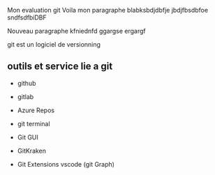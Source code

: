 Mon evaluation git 
Voila mon paragraphe 
blabksbdjdbfje
jbdjfbsdbfoe
sndfsdfbiDBF

Nouveau paragraphe
kfniednfd
ggargse
ergargf

git est un logiciel de versionning 
## outils et service lie a git

- github
- gitlab 
- Azure Repos

- git terminal 
- Git GUI
- GitKraken
- Git Extensions vscode (git Graph)